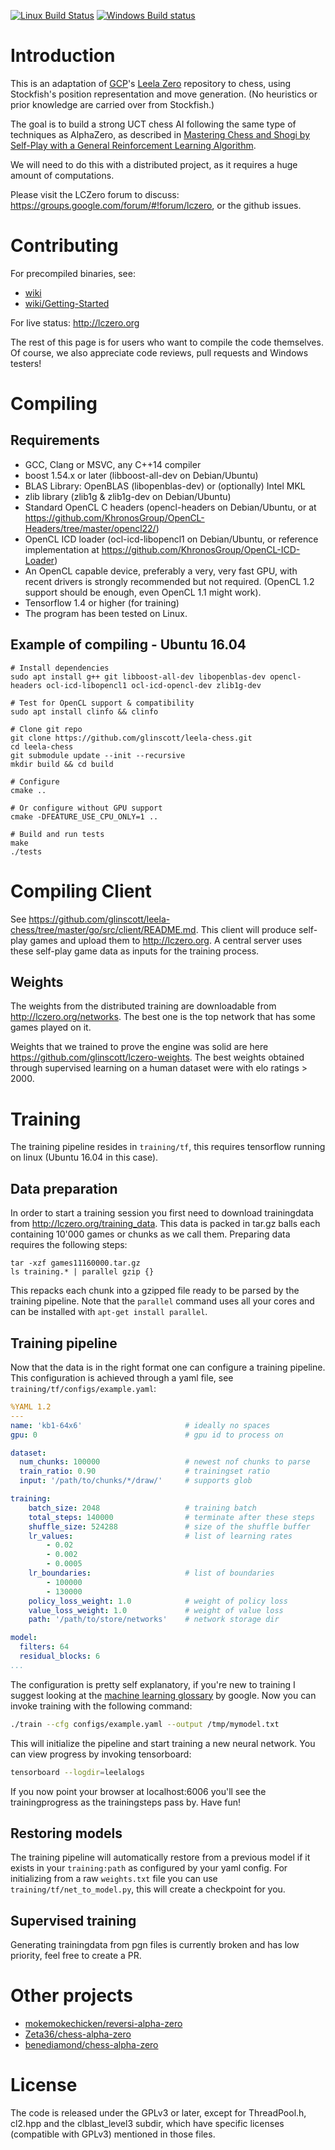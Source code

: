 [![Linux Build Status](https://travis-ci.org/glinscott/leela-chess.svg?branch=master)](https://travis-ci.org/glinscott/leela-chess)
[![Windows Build status](https://ci.appveyor.com/api/projects/status/w2nymx3wpd0d1da1/branch/master?svg=true)](https://ci.appveyor.com/project/glinscott/leela-chess/branch/master)

# Introduction

This is an adaptation of [GCP](https://github.com/gcp)'s [Leela Zero](https://github.com/gcp/leela-zero/) repository to chess, using Stockfish's position representation and move generation. (No heuristics or prior knowledge are carried over from Stockfish.)

The goal is to build a strong UCT chess AI following the same type of techniques as AlphaZero, as described in [Mastering Chess and Shogi by Self-Play with a General Reinforcement Learning Algorithm](https://arxiv.org/abs/1712.01815).

We will need to do this with a distributed project, as it requires a huge amount of computations.

Please visit the LCZero forum to discuss: https://groups.google.com/forum/#!forum/lczero, or the github issues.

# Contributing

For precompiled binaries, see:
* [wiki](https://github.com/glinscott/leela-chess/wiki)
* [wiki/Getting-Started](https://github.com/glinscott/leela-chess/wiki/Getting-Started)

For live status: http://lczero.org

The rest of this page is for users who want to compile the code themselves.
Of course, we also appreciate code reviews, pull requests and Windows testers!

# Compiling

## Requirements

* GCC, Clang or MSVC, any C++14 compiler
* boost 1.54.x or later (libboost-all-dev on Debian/Ubuntu)
* BLAS Library: OpenBLAS (libopenblas-dev) or (optionally) Intel MKL
* zlib library (zlib1g & zlib1g-dev on Debian/Ubuntu)
* Standard OpenCL C headers (opencl-headers on Debian/Ubuntu, or at
  https://github.com/KhronosGroup/OpenCL-Headers/tree/master/opencl22/)
* OpenCL ICD loader (ocl-icd-libopencl1 on Debian/Ubuntu, or reference implementation at https://github.com/KhronosGroup/OpenCL-ICD-Loader)
* An OpenCL capable device, preferably a very, very fast GPU, with recent
  drivers is strongly recommended but not required. (OpenCL 1.2 support should be enough, even
  OpenCL 1.1 might work).
* Tensorflow 1.4 or higher (for training)
* The program has been tested on Linux.


## Example of compiling - Ubuntu 16.04

    # Install dependencies
    sudo apt install g++ git libboost-all-dev libopenblas-dev opencl-headers ocl-icd-libopencl1 ocl-icd-opencl-dev zlib1g-dev

    # Test for OpenCL support & compatibility
    sudo apt install clinfo && clinfo

    # Clone git repo
    git clone https://github.com/glinscott/leela-chess.git
    cd leela-chess
    git submodule update --init --recursive
    mkdir build && cd build
    
    # Configure
    cmake ..

    # Or configure without GPU support
    cmake -DFEATURE_USE_CPU_ONLY=1 ..

    # Build and run tests
    make
    ./tests

# Compiling Client

See https://github.com/glinscott/leela-chess/tree/master/go/src/client/README.md.
This client will produce self-play games and upload them to http://lczero.org. 
A central server uses these self-play game data as inputs for the training process.

## Weights

The weights from the distributed training are downloadable from http://lczero.org/networks. The best one is the top network that has some games played on it.

Weights that we trained to prove the engine was solid are here https://github.com/glinscott/lczero-weights. The best weights obtained through supervised learning on a human dataset were with elo ratings > 2000.

# Training

The training pipeline resides in `training/tf`, this requires tensorflow running on linux (Ubuntu 16.04 in this case). 

## Data preparation

In order to start a training session you first need to download trainingdata from http://lczero.org/training_data. This data is packed in tar.gz balls each containing 10'000 games or chunks as we call them. Preparing data requires the following steps:

```
tar -xzf games11160000.tar.gz
ls training.* | parallel gzip {}
```

This repacks each chunk into a gzipped file ready to be parsed by the training pipeline. Note that the `parallel` command uses all your cores and can be installed with `apt-get install parallel`.

## Training pipeline

Now that the data is in the right format one can configure a training pipeline. This configuration is achieved through a yaml file, see `training/tf/configs/example.yaml`:

```yaml
%YAML 1.2
---
name: 'kb1-64x6'                       # ideally no spaces
gpu: 0                                 # gpu id to process on

dataset: 
  num_chunks: 100000                   # newest nof chunks to parse
  train_ratio: 0.90                    # trainingset ratio
  input: '/path/to/chunks/*/draw/'     # supports glob

training:
    batch_size: 2048                   # training batch
    total_steps: 140000                # terminate after these steps
    shuffle_size: 524288               # size of the shuffle buffer
    lr_values:                         # list of learning rates
        - 0.02
        - 0.002
        - 0.0005
    lr_boundaries:                     # list of boundaries
        - 100000
        - 130000
    policy_loss_weight: 1.0            # weight of policy loss
    value_loss_weight: 1.0             # weight of value loss
    path: '/path/to/store/networks'    # network storage dir

model:
  filters: 64
  residual_blocks: 6
...
```

The configuration is pretty self explanatory, if you're new to training I suggest looking at the [machine learning glossary](https://developers.google.com/machine-learning/glossary/) by google. Now you can invoke training with the following command:

```bash
./train --cfg configs/example.yaml --output /tmp/mymodel.txt
```

This will initialize the pipeline and start training a new neural network. You can view progress by invoking tensorboard:

```bash
tensorboard --logdir=leelalogs
```

If you now point your browser at localhost:6006 you'll see the trainingprogress as the trainingsteps pass by. Have fun!

## Restoring models

The training pipeline will automatically restore from a previous model if it exists in your `training:path` as configured by your yaml config. For initializing from a raw `weights.txt` file you can use `training/tf/net_to_model.py`, this will create a checkpoint for you.

## Supervised training

Generating trainingdata from pgn files is currently broken and has low priority, feel free to create a PR.

# Other projects

* [mokemokechicken/reversi-alpha-zero](https://github.com/mokemokechicken/reversi-alpha-zero)
* [Zeta36/chess-alpha-zero](https://github.com/Zeta36/chess-alpha-zero)
* [benediamond/chess-alpha-zero](https://github.com/benediamond/chess-alpha-zero/)

# License

The code is released under the GPLv3 or later, except for ThreadPool.h, cl2.hpp and the clblast_level3 subdir, which have specific licenses (compatible with GPLv3) mentioned in those files.
